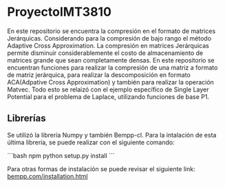 # ProyectoIMT3810
En este repositorio se encuentra la compresión en el formato de matrices Jerárquicas. Considerando para la compresión de bajo rango el método Adaptive Cross Approximation.
La compresión en matrices Jerárquicas permite disminuir considerablemente el costo de almacenamiento de matrices grande que sean completamente densas.
En este repositorio se encuentran funciones para realizar la compresión de una matriz a formato de matriz jerárquica, para realizar la descomposición en formato ACA(Adpative Cross Approximation) y también para realizar la operación Matvec. Todo esto se relaizó con el ejemplo específico de Single Layer Potential para el problema de Laplace, utilizando funciones de base P1.

## Librerías
Se utilizó la librería Numpy y también Bempp-cl. Para la intalación de esta última librería, se puede realizar con el siguiente comando:

´´´bash
npm python setup.py install
´´´

Para otras formas de instalación se puede revisar el siguiente link: [bempp.com/installation.html](bempp.com/installation.html.)

